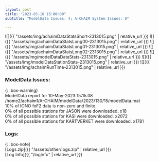 ```yaml
---
layout: post
title: "2023-05-10 15:00:00"
subtitle: "ModelData Issues: 4; A-CHAIM System Issues: 0"

---
```


![]({{ "/assets/img/achaimDataStatsShort-2313015.png" | relative_url }})
![]({{ "/assets/img/achaimDataStatsLong00-2313015.png" | relative_url }})
![]({{ "/assets/img/achaimDataStatsLong01-2313015.png" | relative_url }})
![]({{ "/assets/img/achaimDataStatsLong02-2313015.png" | relative_url }})
![]({{ "/assets/img/modelDataDataStats-2313015.png" | relative_url }})
![]({{ "/assets/img/modelDataStationStats-2313015.png" | relative_url }})
![]({{ "/assets/img/achaimRunTime-2313015.png" | relative_url }})


### ModelData Issues:  
  
{: .box-warning}  
 ModelData report for 10-May-2023 15:15:08   
 /home2/achaim1/A-CHAIM/modelData/2023/130/15/modelData.mat   
 10% of IONO foF2 data is non-zero and finite.   
 0% of all possible stations for JASON were downloaded. x18   
 0% of all possible stations for KASI were downloaded. x2072   
 0% of all possible stations for KARTVERKET were downloaded. x1781   
  


### Logs:  
  
{: .box-note}  
[Logs.zip]({{ "/assets/other/logs.zip" | relative_url }})  
[Log Info]({{ "/logInfo" | relative_url }})  
